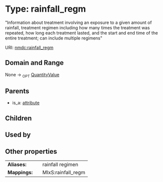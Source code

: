 
# Type: rainfall_regm


"Information about treatment involving an exposure to a given amount of rainfall, treatment regimen including how many times the treatment was repeated, how long each treatment lasted, and the start and end time of the entire treatment; can include multiple regimens"

URI: [nmdc:rainfall_regm](https://microbiomedata/meta/rainfall_regm)


## Domain and Range

None ->  <sub>OPT</sub> [QuantityValue](QuantityValue.md)

## Parents

 *  is_a: [attribute](attribute.md)

## Children


## Used by


## Other properties

|  |  |  |
| --- | --- | --- |
| **Aliases:** | | rainfall regimen |
| **Mappings:** | | MIxS:rainfall_regm |

